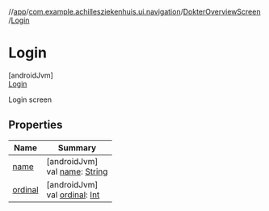 //[app](../../../../index.md)/[com.example.achillesziekenhuis.ui.navigation](../../index.md)/[DokterOverviewScreen](../index.md)/[Login](index.md)

# Login

[androidJvm]\
[Login](index.md)

Login screen

## Properties

| Name | Summary |
|---|---|
| [name](index.md#-372974862%2FProperties%2F-912451524) | [androidJvm]<br>val [name](index.md#-372974862%2FProperties%2F-912451524): [String](https://kotlinlang.org/api/latest/jvm/stdlib/kotlin/-string/index.html) |
| [ordinal](index.md#-739389684%2FProperties%2F-912451524) | [androidJvm]<br>val [ordinal](index.md#-739389684%2FProperties%2F-912451524): [Int](https://kotlinlang.org/api/latest/jvm/stdlib/kotlin/-int/index.html) |
